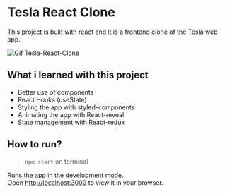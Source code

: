 # Tesla React Clone

This project is built with react and it is a frontend clone of the Tesla web app.

![Gif Tesla-React-Clone](/public/images/react_tesla_clone.gif)

## What i learned with this project

- Better use of components
- React Hooks (useState)
- Styling the app with styled-components
- Animating the app with React-reveal
- State management with React-redux

## How to run?

> `npm start` on terminal

Runs the app in the development mode.\
Open [http://localhost:3000](http://localhost:3000) to view it in your browser.
